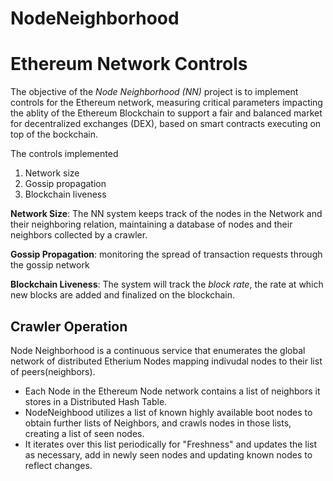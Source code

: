 # NodeNeighborhood

# Ethereum Network Controls

The objective of the _Node Neighborhood (NN)_ project is to implement controls for the Ethereum network, measuring critical parameters impacting the ablity of the Ethereum Blockchain to support a fair and balanced market for decentralized exchanges (DEX), based on smart contracts executing on top of the bockchain.

The controls implemented
1. Network size
2. Gossip propagation 
3. Blockchain liveness

__Network Size__: The NN system keeps track of the nodes in the Network and their neighboring relation, maintaining a database of nodes and their neighbors collected by a crawler. 

__Gossip Propagation__: monitoring the spread of transaction requests through the gossip network

__Blockchain Liveness__: The system will track the _block rate_, the rate at which new blocks are added and finalized on the blockchain. 


## Crawler Operation

Node Neighborhood is a continuous service that enumerates the global network of distributed Etherium Nodes mapping indivudal nodes to their list of peers(neighbors).

  - Each Node in the Ethereum Node network contains a list of neighbors it stores in a Distributed Hash Table.
  - NodeNeighbood utilizes a list of known highly available boot nodes to obtain further lists of Neighbors, and crawls nodes in those lists, creating a list of seen nodes.
  - It iterates over this list periodically for "Freshness" and updates the list as necessary, add in newly seen nodes and updating known nodes to reflect changes. 
